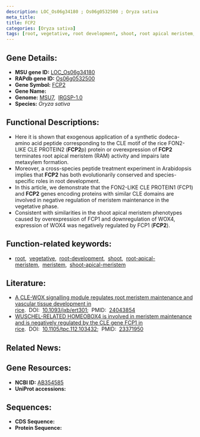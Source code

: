 ```yaml
---
description: LOC_Os06g34180 ; Os06g0532500 ; Oryza sativa
meta_title:
title: FCP2
categories: [Oryza sativa]
tags: [root, vegetative, root development, shoot, root apical meristem, meristem, shoot apical meristem]
---
```


## Gene Details:
- **MSU gene ID:** [LOC_Os06g34180](http://rice.uga.edu/cgi-bin/ORF_infopage.cgi?orf=LOC_Os06g34180)  
- **RAPdb gene ID:** [Os06g0532500](https://rapdb.dna.affrc.go.jp/locus/?name=Os06g0532500)  
- **Gene Symbol:** <u>FCP2</u>
- **Gene Name:**
- **Genome:**  [MSU7](http://rice.uga.edu/),&nbsp;&nbsp;[IRGSP-1.0](https://rapdb.dna.affrc.go.jp/download/irgsp1.html)
- **Species:** *Oryza sativa*

## Functional Descriptions:
   - Here it is shown that exogenous application of a synthetic dodeca-amino acid peptide corresponding to the CLE motif of the rice FON2-LIKE CLE PROTEIN2 (**FCP2**p) protein or overexpression of **FCP2** terminates root apical meristem (RAM) activity and impairs late metaxylem formation.
   - Moreover, a cross-species peptide treatment experiment in Arabidopsis implies that **FCP2** has both evolutionarily conserved and species-specific roles in root development.
   - In this article, we demonstrate that the FON2-LIKE CLE PROTEIN1 (FCP1) and **FCP2** genes encoding proteins with similar CLE domains are involved in negative regulation of meristem maintenance in the vegetative phase.
   - Consistent with similarities in the shoot apical meristem phenotypes caused by overexpression of FCP1 and downregulation of WOX4, expression of WOX4 was negatively regulated by FCP1 (**FCP2**).

## Function-related keywords:
   - [root](/tags/root/),&nbsp;&nbsp;[vegetative](/tags/vegetative/),&nbsp;&nbsp;[root-development](/tags/root-development/),&nbsp;&nbsp;[shoot](/tags/shoot/),&nbsp;&nbsp;[root-apical-meristem](/tags/root-apical-meristem/),&nbsp;&nbsp;[meristem](/tags/meristem/),&nbsp;&nbsp;[shoot-apical-meristem](/tags/shoot-apical-meristem/)

## Literature:
   - [A CLE-WOX signalling module regulates root meristem maintenance and vascular tissue development in rice](https://www.doi.org/10.1093/jxb/ert301).&nbsp;&nbsp;DOI:&nbsp;&nbsp;[10.1093/jxb/ert301](https://www.doi.org/10.1093/jxb/ert301);&nbsp;&nbsp;PMID:&nbsp;&nbsp;[24043854](https://pubmed.ncbi.nlm.nih.gov/24043854/)
   - [WUSCHEL-RELATED HOMEOBOX4 is involved in meristem maintenance and is negatively regulated by the CLE gene FCP1 in rice](https://www.doi.org/10.1105/tpc.112.103432).&nbsp;&nbsp;DOI:&nbsp;&nbsp;[10.1105/tpc.112.103432](https://www.doi.org/10.1105/tpc.112.103432);&nbsp;&nbsp;PMID:&nbsp;&nbsp;[23371950](https://pubmed.ncbi.nlm.nih.gov/23371950/)

## Related News:

## Gene Resources:
- **NCBI ID:**  [AB354585](http://www.ncbi.nlm.nih.gov/nuccore/AB354585)
- **UniProt accessions:** [](https://www.uniprot.org/uniprotkb//entry)

## Sequences:
- **CDS Sequence:**
- **Protein Sequence:**
